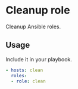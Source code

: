 # Cleanup role

Cleanup Ansible roles.

## Usage

Include it in your playbook.

```yml
- hosts: clean
  roles:
  - role: clean
```
